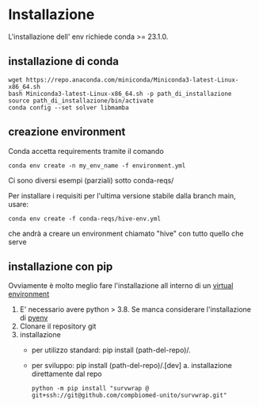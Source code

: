# Installazione

L'installazione dell' env richiede conda >= 23.1.0.

## installazione di conda

```
wget https://repo.anaconda.com/miniconda/Miniconda3-latest-Linux-x86_64.sh
bash Miniconda3-latest-Linux-x86_64.sh -p path_di_installazione
source path_di_installazione/bin/activate
conda config --set solver libmamba 
```

## creazione environment

Conda accetta requirements tramite il comando

```
conda env create -n my_env_name -f environment.yml
```

Ci sono diversi esempi (parziali) sotto conda-reqs/

Per installare i requisiti per l'ultima versione stabile dalla branch main, usare:

```
conda env create -f conda-reqs/hive-env.yml
```

che andrà a creare un environment chiamato "hive" con tutto quello che serve

## installazione con pip 

Ovviamente è molto meglio fare l'installazione all interno di un [virtual environment](https://docs.python.org/3/library/venv.html)

1.  E' necessario avere python > 3.8. Se manca considerare l'installazione di [pyenv](https://github.com/pyenv/pyenv)
2.  Clonare il repository git
3.  installazione 
    * per utilizzo standard: pip install (path-del-repo)/.
    * per sviluppo: pip install (path-del-repo)/.[dev]
    a.  installazione direttamente dal repo

        ~~~ {.bash}
        python -m pip install "survwrap @ git+ssh://git@github.com/compbiomed-unito/survwrap.git"
        ~~~
